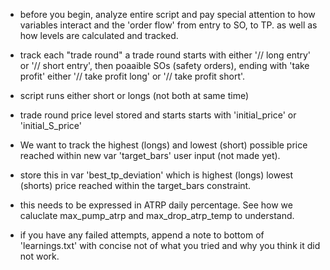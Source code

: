 - before you begin, analyze entire script and pay special attention to how variables interact and the 'order flow' from entry to SO, to TP. as well as how levels are calculated and tracked.

- track each "trade round" a trade round starts with either '// long entry' or '// short entry', then poaaible SOs (safety orders), ending with 'take profit' either '// take profit long' or '// take profit short'.
- script runs either short or longs (not both at same time)
- trade round price level stored and starts starts with 'initial_price' or 'initial_S_price'
- We want to track the highest (longs) and lowest (short) possible price reached within new var 'target_bars' user input  (not made yet).
- store this in var 'best_tp_deviation' which is highest (longs) lowest (shorts) price reached within the target_bars constraint.
- this needs to be expressed in ATRP daily percentage.  See how we caluclate max_pump_atrp and max_drop_atrp_temp to understand.

- if you have any failed attempts, append a note to bottom of 'learnings.txt' with concise not of what you tried and why you think it did not work.  